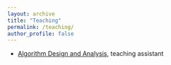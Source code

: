 ```yaml
---
layout: archive
title: "Teaching"
permalink: /teaching/
author_profile: false
---
```


- [Algorithm Design and Analysis](/teaching/alg-analysis/index.html), teaching assistant
